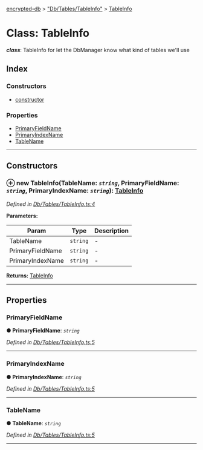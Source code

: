 [encrypted-db](../README.md) > ["Db/Tables/TableInfo"](../modules/_db_tables_tableinfo_.md) > [TableInfo](../classes/_db_tables_tableinfo_.tableinfo.md)



# Class: TableInfo

*__class__*: TableInfo for let the DbManager know what kind of tables we'll use


## Index

### Constructors

* [constructor](_db_tables_tableinfo_.tableinfo.md#constructor)


### Properties

* [PrimaryFieldName](_db_tables_tableinfo_.tableinfo.md#primaryfieldname)
* [PrimaryIndexName](_db_tables_tableinfo_.tableinfo.md#primaryindexname)
* [TableName](_db_tables_tableinfo_.tableinfo.md#tablename)



---
## Constructors
<a id="constructor"></a>


### ⊕ **new TableInfo**(TableName: *`string`*, PrimaryFieldName: *`string`*, PrimaryIndexName: *`string`*): [TableInfo](_db_tables_tableinfo_.tableinfo.md)


*Defined in [Db/Tables/TableInfo.ts:4](https://github.com/carathorys/encrypted-db/blob/522a8a6/src/Db/Tables/TableInfo.ts#L4)*



**Parameters:**

| Param | Type | Description |
| ------ | ------ | ------ |
| TableName | `string`   |  - |
| PrimaryFieldName | `string`   |  - |
| PrimaryIndexName | `string`   |  - |





**Returns:** [TableInfo](_db_tables_tableinfo_.tableinfo.md)

---


## Properties
<a id="primaryfieldname"></a>

###  PrimaryFieldName

**●  PrimaryFieldName**:  *`string`* 

*Defined in [Db/Tables/TableInfo.ts:5](https://github.com/carathorys/encrypted-db/blob/522a8a6/src/Db/Tables/TableInfo.ts#L5)*





___

<a id="primaryindexname"></a>

###  PrimaryIndexName

**●  PrimaryIndexName**:  *`string`* 

*Defined in [Db/Tables/TableInfo.ts:5](https://github.com/carathorys/encrypted-db/blob/522a8a6/src/Db/Tables/TableInfo.ts#L5)*





___

<a id="tablename"></a>

###  TableName

**●  TableName**:  *`string`* 

*Defined in [Db/Tables/TableInfo.ts:5](https://github.com/carathorys/encrypted-db/blob/522a8a6/src/Db/Tables/TableInfo.ts#L5)*





___


